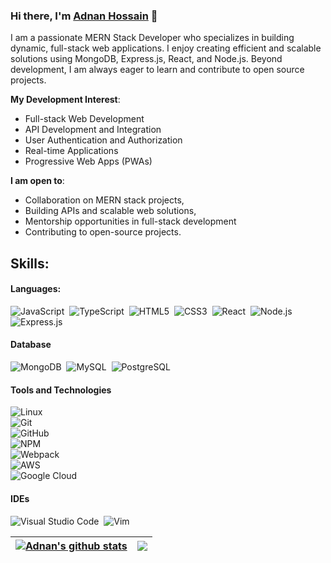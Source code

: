 ### Hi there, I'm [Adnan Hossain](https://adnanhjoy.vercel.app) 👋

I am a passionate MERN Stack Developer who specializes in building dynamic, full-stack web applications. I enjoy creating efficient and scalable solutions using MongoDB, Express.js, React, and Node.js. Beyond development, I am always eager to learn and contribute to open source projects.

**My Development Interest**:
- Full-stack Web Development
- API Development and Integration
- User Authentication and Authorization
- Real-time Applications
- Progressive Web Apps (PWAs)

 **I am open to**:

- Collaboration on MERN stack projects,
- Building APIs and scalable web solutions,
- Mentorship opportunities in full-stack development
- Contributing to open-source projects.

## Skills:

#### Languages:

![JavaScript](https://img.shields.io/badge/JavaScript-F7DF1E?style=for-the-badge&logo=javascript&logoColor=black)&nbsp;
![TypeScript](https://img.shields.io/badge/TypeScript-3178C6?style=for-the-badge&logo=typescript&logoColor=white)&nbsp;
![HTML5](https://img.shields.io/badge/HTML5-E34F26?style=for-the-badge&logo=html5&logoColor=white)&nbsp;
![CSS3](https://img.shields.io/badge/CSS3-1572B6?style=for-the-badge&logo=css3&logoColor=white)&nbsp;
![React](https://img.shields.io/badge/React-20232A?style=for-the-badge&logo=react&logoColor=61DAFB)&nbsp;
![Node.js](https://img.shields.io/badge/Node.js-43853D?style=for-the-badge&logo=node.js&logoColor=white)&nbsp;
![Express.js](https://img.shields.io/badge/Express.js-404D59?style=for-the-badge)&nbsp;


#### Database

![MongoDB](https://img.shields.io/badge/MongoDB-4EA94B?style=for-the-badge&logo=mongodb&logoColor=white)&nbsp;
![MySQL](https://img.shields.io/badge/MySQL-00000F?style=for-the-badge&logo=mysql&logoColor=white)&nbsp;
![PostgreSQL](https://img.shields.io/badge/PostgreSQL-316192?style=for-the-badge&logo=postgresql&logoColor=white)&nbsp;

#### Tools and Technologies

![Linux](https://img.shields.io/badge/Linux-FCC624?style=for-the-badge&logo=linux&logoColor=black)&nbsp;  
![Git](https://img.shields.io/badge/GIT-E44C30?style=for-the-badge&logo=git&logoColor=white)&nbsp;  
![GitHub](https://img.shields.io/badge/GitHub-181717?style=for-the-badge&logo=github&logoColor=white)&nbsp;  
![NPM](https://img.shields.io/badge/NPM-CB3837?style=for-the-badge&logo=npm&logoColor=white)&nbsp;  
![Webpack](https://img.shields.io/badge/Webpack-8DD6F9?style=for-the-badge&logo=webpack&logoColor=black)&nbsp;  
![AWS](https://img.shields.io/badge/AWS-232F3E?style=for-the-badge&logo=amazon-aws&logoColor=white)&nbsp;  
![Google Cloud](https://img.shields.io/badge/Google%20Cloud-4285F4?style=for-the-badge&logo=google-cloud&logoColor=white)&nbsp;  

#### IDEs

![Visual Studio Code](https://img.shields.io/badge/Visual%20Studio%20Code-0078d7.svg?style=for-the-badge&logo=visual-studio-code&logoColor=white)&nbsp;
![Vim](https://img.shields.io/badge/VIM-%2311AB00.svg?style=for-the-badge&logo=vim&logoColor=white)&nbsp;


<!-- ## Connect with me:

<p align = "center">

[<img src="https://img.shields.io/badge/kaggle-%2312100E.svg?&style=for-the-badge&logo=kaggle&logoColor=white&color=black" />](https://www.kaggle.com/themlphdstudent)
[<img src ="https://img.shields.io/badge/website-%23.svg?&style=for-the-badge&logo=www&logoColor=white%22&color=black">](https://durgeshsamariya.github.io)
[<img src="https://img.shields.io/badge/twitter-%231DA1F2.svg?&style=for-the-badge&logo=twitter&logoColor=white&color=black" />](https://twitter.com/themlphdstudent) 
[<img src="https://img.shields.io/badge/linkedin-%2312100E.svg?&style=for-the-badge&logo=linkedin&logoColor=white&color=black" />](https://www.linkedin.com/in/durgeshsamariya/)
[<img src="https://img.shields.io/badge/medium-%2312100E.svg?&style=for-the-badge&logo=medium&logoColor=white&color=black" />](https://medium.com/@themlphdstudent)
[<img src="https://img.shields.io/badge/instagram-%2312100E.svg?&style=for-the-badge&logo=instagram&logoColor=white&color=black" />](https://instagram.com/themlphdstudent)
</p> -->

| <a href="https://github.com/anuraghazra/github-readme-stats"><img align="center" src="https://github-readme-stats.vercel.app/api?username=adnanaotrek&show_icons=true&include_all_commits=true&theme=buefy&hide_border=true" alt="Adnan's github stats" /></a> | <a href="https://github.com/anuraghazra/github-readme-stats"><img align="center" src="https://github-readme-stats.vercel.app/api/top-langs/?username=adnanaotrek&layout=compact&theme=buefy&hide_border=true" /></a> |
| ------------- | ------------- |
